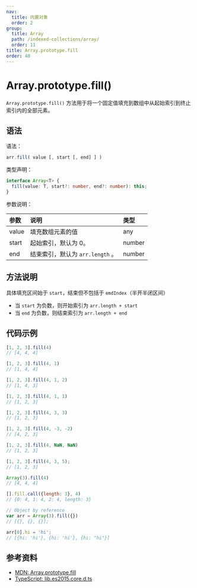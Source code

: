 ```yaml
---
nav:
  title: 内置对象
  order: 2
group:
  title: Array
  path: /indexed-collections/array/
  order: 11
title: Array.prototype.fill
order: 40
---
```


# Array.prototype.fill()

`Array.prototype.fill()` 方法用于将一个固定值填充到数组中从起始索引到终止索引内的全部元素。

## 语法

语法：

```js
arr.fill( value [, start [, end] ] )
```

类型声明：

```ts
interface Array<T> {
  fill(value: T, start?: number, end?: number): this;
}
```

参数说明：

| 参数  | 说明                             | 类型   |
| :---- | :------------------------------- | :----- |
| value | 填充数组元素的值                 | any    |
| start | 起始索引，默认为 0。             | number |
| end   | 结束索引，默认为 `arr.length` 。 | number |

## 方法说明

具体填充区间始于 `start`，结束但不包括于 `emdIndex`（半开半闭区间）

- 当 `start` 为负数，则开始索引为 `arr.length + start`
- 当 `end` 为负数，则结束索引为 `arr.length + end`

## 代码示例

```js
[1, 2, 3].fill(4)
// [4, 4, 4]

[1, 2, 3].fill(4, 1)
// [1, 4, 4]

[1, 2, 3].fill(4, 1, 2)
// [1, 4, 3]

[1, 2, 3].fill(4, 1, 1)
// [1, 2, 3]

[1, 2, 3].fill(4, 3, 3)
// [1, 2, 3]

[1, 2, 3].fill(4, -3, -2)
// [4, 2, 3]

[1, 2, 3].fill(4, NaN, NaN)
// [1, 2, 3]

[1, 2, 3].fill(4, 3, 5);
// [1, 2, 3]

Array(3).fill(4)
// [4, 4, 4]

[].fill.call({length: 3}, 4)
// {0: 4, 1: 4, 2: 4, length: 3}

// Object by reference
var arr = Array(3).fill({})
// [{}, {}, {}];

arr[0].hi = 'hi';
// [{hi: 'hi'}, {hi: 'hi'}, {hi: "hi"}]
```

## 参考资料

- [MDN: Array.prototype.fill](https://developer.mozilla.org/zh-CN/docs/Web/JavaScript/Reference/Global_Objects/Array/fill)
- [TypeScript: lib.es2015.core.d.ts](https://github.com/microsoft/TypeScript/blob/main/lib/lib.es2015.core.d.ts)
